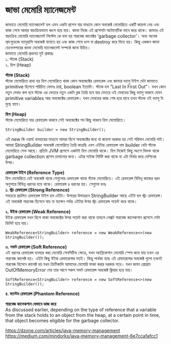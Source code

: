 # জাভা মেমোরি ম্যানেজমেন্ট          
জাভাতে মেমোরি ম্যানেজমেন্ট হল এমন একটা প্রসেস যার মাধ্যমে কোন অবজেক্ট  মেমোরিতে একটি জায়গা নেয় এবং কাজ শেষে আবার স্বয়ংক্রিয়ভাবে ধ্বংস হয়ে যায়। জাভা নিজে এই প্রসেসটা অটোমেটিক ভাবে করে থাকে। জাভার এই স্বয়ংক্রিয় মেমোরি ম্যানেজমেন্ট সিস্টেম কে বলা হয়  গারবেজ কালেক্টর 'garbage collector'।  অন্য অনেক ল্যাংগুয়েজে ম্যানুয়ালি অবজেক্ট বানাতে হয় এবং কাজ শেষে ধংস বা destroy করে দিতে হয়। কিন্তু একজন জাভা ডেভেলপারের জাভা মেমোরি ম্যানেজমেন্ট সম্পর্কে জানা উচিত।  
জাভাতে মেমোরি প্রধানত দুই প্রকারঃ      
১. স্ট্যাক (Stack)    
২. হিপ (Heap)    

**স্ট্যাক (Stack)**       
স্ট্যাক মেমোরিতে রাখা হয় হিপ মেমোরিতে থাকা কোন অবজেক্টের রেফারেন্স এবং জাভার ভ্যালু টাইপ যেটা জাভাতে primitive হিসেবে পরিচিত যেমনঃ int, boolean ইত্যাদি। স্ট্যাক হল "Last In First Out"। যখন কোন নতুন মেথড কল হবে স্ট্যাক এর ভেতরে নতুন একটা ব্লক তৈরি হবে যার ভেতরে ওই মেথডের কিছু ভ্যালু থাকবে যেমন primitive variables আর অবজেক্টের রেফারেন্স। যখন মেথডের কাজ শেষ হয়ে যাবে তখন স্ট্যাক ওই ভ্যালু টা মুছে যাবে। 

**হিপ (Heap)**    
স্ট্যাক মেমোরিতে যার রেফারেন্স থাকবে সেই অবজেক্টের সব কিছু থাকবে হিপ মেমোরিতে।   
```
StringBuilder builder = new StringBuilder();
```              
এই new কি ওয়ার্ড ব্যবহারের মাধ্যমে আমরা হিপে অবজেক্টের জন্য যা জায়গা দরকার হয় সেই পরিমান মেমোরি পাই। আমরা StringBuilder অবজেক্ট মেমোরিতে তৈরি করেছি এবগ এইটার রেফারেন্স নাম builder যেটা স্ট্যাক মেমোরিতে সেভ আছে।  প্রতিটা JVM প্রসেসে একটাই হিপ মেমোরি থাকে। হিপ নিজেই কিছু অংশে বিভক্ত থাকে garbage collection প্রসেস চালানোর জন্য। এটার সাইজ নির্দিষ্ট করা থাকে না এটা নির্ভর করে মেশিনের উপর। 


**রেফারেন্স টাইপ (Reference Type)**   
হিপ মেমোরিতে যেই অবজেক্ট থাকে সেগুলোর রেফারেন্স থাকে স্ট্যাক মেমোরিতে। এই রেফারেন্স বিভিন্ন কাজের ধরন অনুসারে বিভিন্ন ধরনের হয়ে থাকে। রেফারেন্স ৪ ধরনের হয়। সেগুলো হলঃ         
**১. স্ট্রং রেফারেন্স (Strong Reference)**       
সবচেয়ে প্রচলিত রেফারেন্স টাইপ হল এইটা। উপরের উদাহরনে  StringBuilder আছে এইটা হল স্ট্রং রেফারেন্স। এই অবজেক্ট গারবেজ হিসেবে যায় না যতক্ষন পর্যন্ত এইটার উপর স্ট্রং রেফারেন্স পয়েন্ট করে থাকে।       

**২. উইক রেফারেন্স (Weak Reference)**      
উইক রেফারেন্স যখন হিপে থাকা অবজেক্টের উপর পয়েন্ট করা থাকে তাহলে নেক্সট গারবেজ কালেকশান প্রসেসে সেটা ডিলিট হয়ে যায়।       
```
WeakReference<StringBuilder> reference = new WeakReference<>(new StringBuilder());
```

**৩. সফট রেফারেন্স (Soft Reference)**      
এই ধরনের রেফারেন্স ব্যবহার করা মেমোরি সেনসিটিভ ক্ষেত্রে, যখন অ্যাপ্লিকেশান মেমোরি স্পেস কমে যায় তখন এর গারবেজ কালেক্ট হয়। এইটা কিছু উইক রেফারেন্সের মতই। কিন্তু পার্থক্য হছে এই রেফারেন্সের অবজেক্ট গুলো তখনই গারবেজ হিসেবে কালেক্ট হয় যখন ক্রিটিকালি আমাদের মেমোরি ফাকা করার দরকার পড়ে। যখন জাভা প্রোগ্রাম OutOfMemoryError দেয় তার আগে সকল সফট রেফারেন্স অবজেক্ট ক্লিয়ার হয়ে যায়।     
```
SoftReference<StringBuilder> reference = new SoftReference<>(new StringBuilder());
```

**৪. ফ্যান্টম রেফারেন্স (Phantom Reference)**    

**গারবেজ কালেকশান যেভাবে কাজ করে**       
As discussed earlier, depending on the type of reference that a variable from the stack holds to an object from the heap, at a certain point in time, that object becomes eligible for the garbage collector.
   
 


https://dzone.com/articles/java-memory-management      
https://medium.com/mindorks/java-memory-management-6e7ccafafcc1

